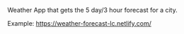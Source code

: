 Weather App that gets the 5 day/3 hour forecast for a city.

Example: https://weather-forecast-lc.netlify.com/
